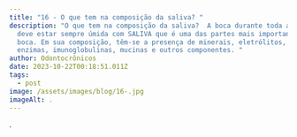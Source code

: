 ```yaml
---
title: "16 - O que tem na composição da saliva? "
description: "O que tem na composição da saliva?  A boca durante toda a vida
  deve estar sempre úmida com SALIVA que é uma das partes mais importantes da
  boca. Em sua composição, têm-se a presença de minerais, eletrólitos, tampões,
  enzimas, imunoglobulinas, mucinas e outros componentes. "
author: Odontocrônicos
date: 2023-10-22T00:18:51.011Z
tags:
  - post
image: /assets/images/blog/16-.jpg
imageAlt: .
---
```

.